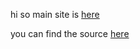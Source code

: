 
hi so main site is [here](https://lies.purplelemons.dev/)

you can find the source [here](https://github.com/purplelemons-dev/truth-lie-embeddings)

